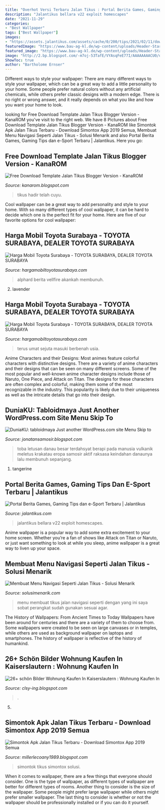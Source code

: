 ```yaml
---
title: "Overhot Versi Terbaru Jalan Tikus : Portal Berita Games, Gaming Tips Dan E-sport Terbaru"
description: "Jalantikus bellara v22 exploit homescapes"
date: "2021-11-29"
categories:
- "Best Wallpaper"
tags: ["Best Wallpaper"]
images:
- "https://assets.jalantikus.com/assets/cache/0/200/tips/2021/02/11/download-bellara-vip-mod-apk-v15-terbaru-2021-cheat-free-fire-terlengkap-d5130-4be39.jpg"
featuredImage: "https://www.bau-ag-kl.de/wp-content/uploads/Header-Start-uai-1148x646.jpg"
featured_image: "https://www.bau-ag-kl.de/wp-content/uploads/Header-Start-uai-1148x646.jpg"
image: "http://2.bp.blogspot.com/-m7oj-53TafE/VYAsqFeE77I/AAAAAAAACU0/dnqZ5dvnsQY/s400/Theme%2BJalan%2BTikus%2BBlogger%2BVersion.png"
ShowToc: true
author: "Bartholome Ernser"
---
```



Different ways to style your wallpaper:
There are many different ways to style your wallpaper, which can be a great way to add a little personality to your home. Some people prefer natural colors without any artificial chemicals, while others prefer classic designs with a modern edge. There is no right or wrong answer, and it really depends on what you like and how you want your home to look.

	

		
looking for Free Download Template Jalan Tikus Blogger Version - KanaROM you've visit to the right web. We have 8 Pictures about Free Download Template Jalan Tikus Blogger Version - KanaROM like Simontok Apk Jalan Tikus Terbaru - Download Simontox App 2019 Semua, Membuat Menu Navigasi Seperti Jalan Tikus - Solusi Menarik and also Portal Berita Games, Gaming Tips dan e-Sport Terbaru | Jalantikus. Here you go:
		
    
## Free Download Template Jalan Tikus Blogger Version - KanaROM

<img loading=lazy src="http://2.bp.blogspot.com/-m7oj-53TafE/VYAsqFeE77I/AAAAAAAACU0/dnqZ5dvnsQY/s400/Theme%2BJalan%2BTikus%2BBlogger%2BVersion.png" onerror="this.onerror=null;this.src='https://tse1.mm.bing.net/th?id=OIP.x6hPeNQFzo0KrwATUThS1gAAAA&amp;pid=15.1';" alt="Free Download Template Jalan Tikus Blogger Version - KanaROM">

_Source: kanarom.blogspot.com_

>tikus hadir telah cuyu. 

	

Cool wallpaper can be a great way to add personality and style to your home. With so many different types of cool wallpaper, it can be hard to decide which one is the perfect fit for your home. Here are five of our favorite options for cool wallpaper: 

    
## Harga Mobil Toyota Surabaya - TOYOTA SURABAYA, DEALER TOYOTA SURABAYA

<img loading=lazy src="https://hargamobiltoyotasurabaya.com/foto_berita/4920150327_094851_Toyota_Alphard.jpg" onerror="this.onerror=null;this.src='https://tse1.mm.bing.net/th?id=OIP.y9BmawheTYKup4UhVJsK_QHaE8&amp;pid=15.1';" alt="Harga Mobil Toyota Surabaya - TOYOTA SURABAYA, DEALER TOYOTA SURABAYA">

_Source: hargamobiltoyotasurabaya.com_

>alphard berita vellfire akankah membunuh. 

	

2. lavender 

    
## Harga Mobil Toyota Surabaya - TOYOTA SURABAYA, DEALER TOYOTA SURABAYA

<img loading=lazy src="https://hargamobiltoyotasurabaya.com/foto_berita/40000414840.jpg" onerror="this.onerror=null;this.src='https://tse1.mm.bing.net/th?id=OIP.10UYu2pB1Bv90pxr6xNyuwHaDt&amp;pid=15.1';" alt="Harga Mobil Toyota Surabaya - TOYOTA SURABAYA, DEALER TOYOTA SURABAYA">

_Source: hargamobiltoyotasurabaya.com_

>terus umat sejuta masuki berbenah usia. 

	

Anime Characters and their Designs: Most animes feature colorful characters with distinctive designs.
There are a variety of anime characters and their designs that can be seen on many different screens. Some of the most popular and well-known anime character designs include those of Naruto, One Piece, and Attack on Titan. The designs for these characters are often complex and colorful, making them some of the most recognizable in the industry. This popularity is likely due to their uniqueness as well as the intricate details that go into their design.

    
## DuniaKU: Tabloidmaya Just Another WordPress.com Site Menu Skip To

<img loading=lazy src="http://tabloidmaya.files.wordpress.com/2011/02/kesimpulan-laporan-penelitian-letusan-besar-vulkanik-gunung-toba-dinginkan-planet-bumi-pada-73k-yang-lalu-2.jpg" onerror="this.onerror=null;this.src='https://tse1.mm.bing.net/th?id=OIP.KKTEE4wh31_5Oqz1YFGGFQHaHa&amp;pid=15.1';" alt="DuniaKU: tabloidmaya Just another WordPress.com site Menu Skip to">

_Source: jonatansamosir.blogspot.com_

>toba letusan danau besar terdahsyat berapi pada manusia vulkanik meletus krakatau eropa samosir aktif raksasa keindahan danaunya lalu membunuh sepanjang. 

	

1. tangerine 

    
## Portal Berita Games, Gaming Tips Dan E-Sport Terbaru | Jalantikus

<img loading=lazy src="https://assets.jalantikus.com/assets/cache/0/200/tips/2021/02/11/download-bellara-vip-mod-apk-v15-terbaru-2021-cheat-free-fire-terlengkap-d5130-4be39.jpg" onerror="this.onerror=null;this.src='https://tse3.mm.bing.net/th?id=OIP.CnDNoZwVwN-bRVuX6NfRHQAAAA&amp;pid=15.1';" alt="Portal Berita Games, Gaming Tips dan e-Sport Terbaru | Jalantikus">

_Source: jalantikus.com_

>jalantikus bellara v22 exploit homescapes. 

	

Anime wallpaper is a popular way to add some extra excitement to your home screen. Whether you’re a fan of shows like Attack on Titan or Naruto, or just want something to look at while you sleep, anime wallpaper is a great way to liven up your space.

    
## Membuat Menu Navigasi Seperti Jalan Tikus - Solusi Menarik

<img loading=lazy src="https://3.bp.blogspot.com/-ehgfGaWhDI8/XB3B7_uKTNI/AAAAAAAACdU/b2XBis6e85QJFjbMuOpYmbmbCx36haNgwCLcBGAs/s1600/Membuat%2BMenu%2BNavigasi%2BSeperti%2BJalan%2BTikus.png" onerror="this.onerror=null;this.src='https://tse3.mm.bing.net/th?id=OIP.XiiqZh6Dj_kek1iS3gqw_wHaE8&amp;pid=15.1';" alt="Membuat Menu Navigasi Seperti Jalan Tikus - Solusi Menarik">

_Source: solusimenarik.com_

>menu membuat tikus jalan navigasi seperti dengan yang ini saya sobat perangkat sudah gunakan sesuai agar. 

	

The History of Wallpapers: From Ancient Times to Today
Wallpapers have been around for centuries and there are a variety of them to choose from. Some wallpapers were created to be seen on large canvases or in temples, while others are used as background wallpaper on laptops and smartphones. The history of wallpaper is reflective of the history of humankind.

    
## 26+ Schön Bilder Wohnung Kaufen In Kaiserslautern : Wohnung Kaufen In

<img loading=lazy src="https://www.bau-ag-kl.de/wp-content/uploads/Header-Start-uai-1148x646.jpg" onerror="this.onerror=null;this.src='https://tse3.mm.bing.net/th?id=OIP.a-k3PehuYhV5HmIP25IPaQHaEK&amp;pid=15.1';" alt="26+ schön Bilder Wohnung Kaufen In Kaiserslautern : Wohnung Kaufen In">

_Source: clsy-ing.blogspot.com_

>. 

	

5.

    
## Simontok Apk Jalan Tikus Terbaru - Download Simontox App 2019 Semua

<img loading=lazy src="https://lh3.googleusercontent.com/bF593tQenW4Pc2eHE0AfjFkSqUnjeeACymiuLKjBM6aSfuHtYLWa7-pandjmwxX3nQ8=h1024-no-tmp_simontok_dan_maxtub_versi_baru_dan_simontok_versi_lama_apk_screenshot_1.jpg" onerror="this.onerror=null;this.src='https://tse4.mm.bing.net/th?id=OIP.gxnDTowGMXQ5c37JasieXAHaL2&amp;pid=15.1';" alt="Simontok Apk Jalan Tikus Terbaru - Download Simontox App 2019 Semua">

_Source: millerlecoany1989.blogspot.com_

>simontok tikus simontox solusi. 

	

When it comes to wallpaper, there are a few things that everyone should consider. One is the type of wallpaper, as different types of wallpaper are better for different types of rooms. Another thing to consider is the size of the wallpaper. Some people might prefer large wallpaper while others might prefer smaller wallpaper. The last thing to consider is whether or not the wallpaper should be professionally installed or if you can do it yourself.

